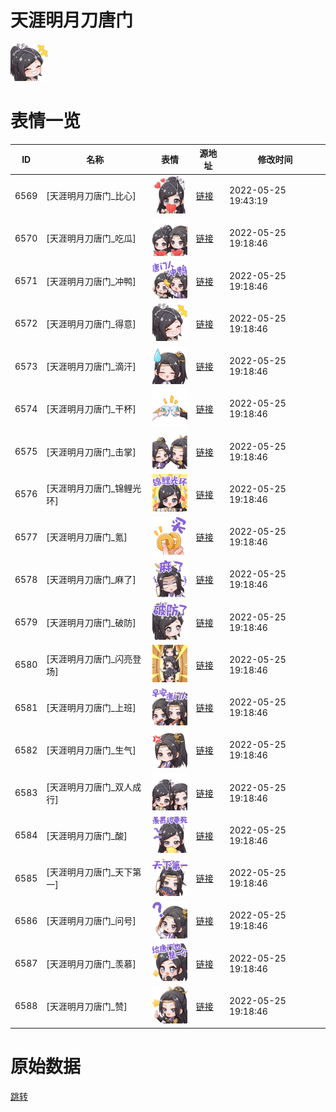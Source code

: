 # 天涯明月刀唐门

<img src="./cover.png" height="60" alt="cover" />

# 表情一览

|ID|名称|表情|源地址|修改时间|
|----|----|----|----|----|
|6569|[天涯明月刀唐门_比心]|<img src="./pic/006569_%5B天涯明月刀唐门_比心%5D.png" height="60" alt="比心"/>|[链接](http://i0.hdslb.com/bfs/emote/9309aab90756998004719c202b9e86e83384551d.png)|2022-05-25 19:43:19|
|6570|[天涯明月刀唐门_吃瓜]|<img src="./pic/006570_%5B天涯明月刀唐门_吃瓜%5D.png" height="60" alt="吃瓜"/>|[链接](http://i0.hdslb.com/bfs/emote/39796d4f1f01580d2a7a21aecc0fd43354634d68.png)|2022-05-25 19:18:46|
|6571|[天涯明月刀唐门_冲鸭]|<img src="./pic/006571_%5B天涯明月刀唐门_冲鸭%5D.png" height="60" alt="冲鸭"/>|[链接](http://i0.hdslb.com/bfs/emote/90c929959224377eea0aa3d926a4e2e611146075.png)|2022-05-25 19:18:46|
|6572|[天涯明月刀唐门_得意]|<img src="./pic/006572_%5B天涯明月刀唐门_得意%5D.png" height="60" alt="得意"/>|[链接](http://i0.hdslb.com/bfs/emote/82afc75d9de2994f8bcd728e36b0a22861dc56ce.png)|2022-05-25 19:18:46|
|6573|[天涯明月刀唐门_滴汗]|<img src="./pic/006573_%5B天涯明月刀唐门_滴汗%5D.png" height="60" alt="滴汗"/>|[链接](http://i0.hdslb.com/bfs/emote/b645f4fd24aa5f5c428f8be85a9029c25dc5cc65.png)|2022-05-25 19:18:46|
|6574|[天涯明月刀唐门_干杯]|<img src="./pic/006574_%5B天涯明月刀唐门_干杯%5D.png" height="60" alt="干杯"/>|[链接](http://i0.hdslb.com/bfs/emote/e356207abfaa2b30a313bd8fe0738b97c7a40f55.png)|2022-05-25 19:18:46|
|6575|[天涯明月刀唐门_击掌]|<img src="./pic/006575_%5B天涯明月刀唐门_击掌%5D.png" height="60" alt="击掌"/>|[链接](http://i0.hdslb.com/bfs/emote/e89fe7089ccd9543dfbd4023a67de48084f3fa9a.png)|2022-05-25 19:18:46|
|6576|[天涯明月刀唐门_锦鲤光环]|<img src="./pic/006576_%5B天涯明月刀唐门_锦鲤光环%5D.png" height="60" alt="锦鲤光环"/>|[链接](http://i0.hdslb.com/bfs/emote/45fddc25eb4703fd57f6c2cf6bdfbf8c2b08689c.png)|2022-05-25 19:18:46|
|6577|[天涯明月刀唐门_氪]|<img src="./pic/006577_%5B天涯明月刀唐门_氪%5D.png" height="60" alt="氪"/>|[链接](http://i0.hdslb.com/bfs/emote/dba4fc554857ed39196608c330446e1142bf051e.png)|2022-05-25 19:18:46|
|6578|[天涯明月刀唐门_麻了]|<img src="./pic/006578_%5B天涯明月刀唐门_麻了%5D.png" height="60" alt="麻了"/>|[链接](http://i0.hdslb.com/bfs/emote/07ac674b4986c16955db2399d1f074997f78a673.png)|2022-05-25 19:18:46|
|6579|[天涯明月刀唐门_破防]|<img src="./pic/006579_%5B天涯明月刀唐门_破防%5D.png" height="60" alt="破防"/>|[链接](http://i0.hdslb.com/bfs/emote/cf14bb0fb18ae7189c837fba95e60a235dd72b89.png)|2022-05-25 19:18:46|
|6580|[天涯明月刀唐门_闪亮登场]|<img src="./pic/006580_%5B天涯明月刀唐门_闪亮登场%5D.png" height="60" alt="闪亮登场"/>|[链接](http://i0.hdslb.com/bfs/emote/0f73eb548687c845159f5e86ae83e26c7638aafe.png)|2022-05-25 19:18:46|
|6581|[天涯明月刀唐门_上班]|<img src="./pic/006581_%5B天涯明月刀唐门_上班%5D.png" height="60" alt="上班"/>|[链接](http://i0.hdslb.com/bfs/emote/3995f449b4577491390e594cf58fff668c3de54d.png)|2022-05-25 19:18:46|
|6582|[天涯明月刀唐门_生气]|<img src="./pic/006582_%5B天涯明月刀唐门_生气%5D.png" height="60" alt="生气"/>|[链接](http://i0.hdslb.com/bfs/emote/e71edce00edbcb4d95649d661c89708f36a731fe.png)|2022-05-25 19:18:46|
|6583|[天涯明月刀唐门_双人成行]|<img src="./pic/006583_%5B天涯明月刀唐门_双人成行%5D.png" height="60" alt="双人成行"/>|[链接](http://i0.hdslb.com/bfs/emote/7c6bf1010d03372f36209a0ca821db9ad5b1dc18.png)|2022-05-25 19:18:46|
|6584|[天涯明月刀唐门_酸]|<img src="./pic/006584_%5B天涯明月刀唐门_酸%5D.png" height="60" alt="酸"/>|[链接](http://i0.hdslb.com/bfs/emote/9a2a00008d2d95613aa2b0f44ba46138f370bb4f.png)|2022-05-25 19:18:46|
|6585|[天涯明月刀唐门_天下第一]|<img src="./pic/006585_%5B天涯明月刀唐门_天下第一%5D.png" height="60" alt="天下第一"/>|[链接](http://i0.hdslb.com/bfs/emote/f961f3a6fce02351b324f169b1ebb32101d95d5b.png)|2022-05-25 19:18:46|
|6586|[天涯明月刀唐门_问号]|<img src="./pic/006586_%5B天涯明月刀唐门_问号%5D.png" height="60" alt="问号"/>|[链接](http://i0.hdslb.com/bfs/emote/8da47b94bdd3c5e665839e2a656e4bf3ea03cb66.png)|2022-05-25 19:18:46|
|6587|[天涯明月刀唐门_羡慕]|<img src="./pic/006587_%5B天涯明月刀唐门_羡慕%5D.png" height="60" alt="羡慕"/>|[链接](http://i0.hdslb.com/bfs/emote/53eacf6611ac7a8df1ba7baca255765d4766e5c9.png)|2022-05-25 19:18:46|
|6588|[天涯明月刀唐门_赞]|<img src="./pic/006588_%5B天涯明月刀唐门_赞%5D.png" height="60" alt="赞"/>|[链接](http://i0.hdslb.com/bfs/emote/3b3879c4ed86a98aba385913c6f9f7c8f65f7a47.png)|2022-05-25 19:18:46|

# 原始数据

[跳转](./raw.json)

